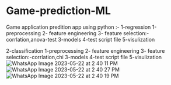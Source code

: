 # Game-prediction-ML
Game application predition app using python :- 
1-regression 
 1-preprocessing
 2- feature engineering 
 3- feature selection:-corrlation,anova-test
 3-models
 4-test script file
 5-visulization
 
2-classification
 1-preprocessing
 2- feature engineering 
 3- feature selection:-corrlation,chi
 3-models
 4-test script file
 5-visulization
![WhatsApp Image 2023-05-22 at 2 40 11 PM](https://github.com/Hagar-Ahmed-Rayan/Game-prediction-ML/assets/73147463/285886fb-56af-454d-9223-5638d9442abf)
![WhatsApp Image 2023-05-22 at 2 40 27 PM](https://github.com/Hagar-Ahmed-Rayan/Game-prediction-ML/assets/73147463/0580e79e-092d-49a1-bb62-f325a1dd2f6e)
![WhatsApp Image 2023-05-22 at 2 40 19 PM](https://github.com/Hagar-Ahmed-Rayan/Game-prediction-ML/assets/73147463/00500f57-d8f2-474f-baa5-42748bb18948)
